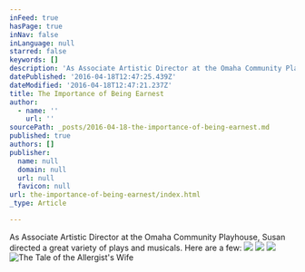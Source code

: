 ```yaml
---
inFeed: true
hasPage: true
inNav: false
inLanguage: null
starred: false
keywords: []
description: 'As Associate Artistic Director at the Omaha Community Playhouse, Susan directed a great variety of plays and musicals. Here are a few:'
datePublished: '2016-04-18T12:47:25.439Z'
dateModified: '2016-04-18T12:47:21.237Z'
title: The Importance of Being Earnest
author:
  - name: ''
    url: ''
sourcePath: _posts/2016-04-18-the-importance-of-being-earnest.md
published: true
authors: []
publisher:
  name: null
  domain: null
  url: null
  favicon: null
url: the-importance-of-being-earnest/index.html
_type: Article

---
```

As Associate Artistic Director at the Omaha Community Playhouse, Susan directed a great variety of plays and musicals. Here are a few:
![](https://the-grid-user-content.s3-us-west-2.amazonaws.com/fc35c3e9-a1d9-4b5e-94f5-4c141268908f.jpg)
![](https://the-grid-user-content.s3-us-west-2.amazonaws.com/175f0d7a-77a6-47a1-b23e-9203f30bad76.jpg)
![](https://the-grid-user-content.s3-us-west-2.amazonaws.com/1acb078b-2607-4af2-b1e3-788fa7fcfa27.jpg)
![The Tale of the Allergist's Wife](https://the-grid-user-content.s3-us-west-2.amazonaws.com/2aa139ef-3233-40ec-86dd-7b492be3ddd7.jpg)